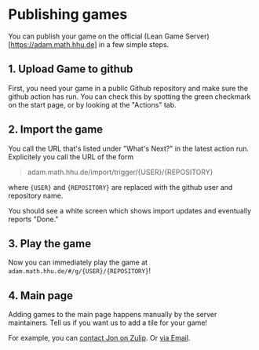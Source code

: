 # Publishing games

You can publish your game on the official (Lean Game Server)[https://adam.math.hhu.de] in a few simple
steps.

## 1. Upload Game to github

First, you need your game in a public Github repository and make sure the github action has run.
You can check this by spotting the green checkmark on the start page, or by looking at the "Actions"
tab.

## 2. Import the game

You call the URL that's listed under "What's Next?" in the latest action run. Explicitely you call
the URL of the form

> adam.math.hhu.de/import/trigger/{USER}/{REPOSITORY}

where `{USER}` and `{REPOSITORY}` are replaced with the github user and repository name.

You should see a white screen which shows import updates and eventually reports "Done."

## 3. Play the game

Now you can immediately play the game at `adam.math.hhu.de/#/g/{USER}/{REPOSITORY}`!

## 4. Main page

Adding games to the main page happens manually by the server maintainers. Tell us if you want us
to add a tile for your game!

For example, you can [contact Jon on Zulip](https://leanprover.zulipchat.com/#narrow/dm/385895-Jon-Eugster). Or [via Email](https://www.math.hhu.de/en/lehrstuehle-/-personen-/-ansprechpartner/innen/lehrstuehle-des-mathematischen-instituts/lehrstuhl-fuer-algebraische-geometrie/team/jon-eugster).
